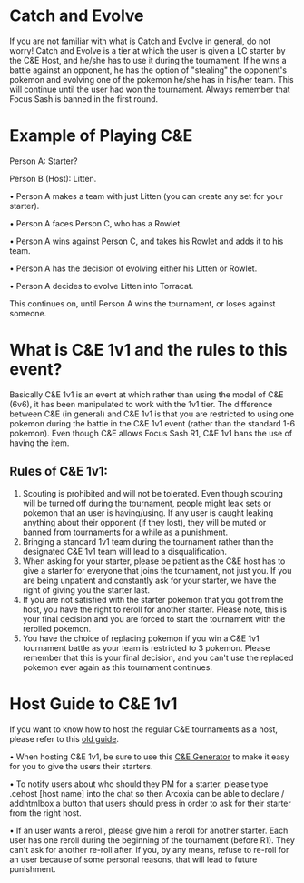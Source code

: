 
# Catch and Evolve 

If you are not familiar with what is Catch and Evolve in general, do not worry! Catch and Evolve is a tier at which the user is given a LC starter by the C&E Host, and he/she has to use it during the tournament. If he wins a battle against an opponent, he has the option of "stealing" the opponent's pokemon and evolving one of the pokemon he/she has in his/her team. This will continue until the user had won the tournament. Always remember that Focus Sash is banned in the first round. 

# Example of Playing C&E

Person A: Starter?

Person B (Host): Litten.

 • Person A makes a team with just Litten (you can create any set for your starter).
 
 • Person A faces Person C, who has a Rowlet.
 
 • Person A wins against Person C, and takes his Rowlet and adds it to his team.
 
 • Person A has the decision of evolving either his Litten or Rowlet.
 
 • Person A decides to evolve Litten into Torracat.
 
 This continues on, until Person A wins the tournament, or loses against someone.
 
# What is C&E 1v1 and the rules to this event?

Basically C&E 1v1 is an event at which rather than using the model of C&E (6v6), it has been manipulated to work with the 1v1 tier. The difference between C&E (in general) and C&E 1v1 is that you are restricted to using one pokemon during the battle in the C&E 1v1 event (rather than the standard 1-6 pokemon). Even though C&E allows Focus Sash R1, C&E 1v1 bans the use of having the item. 

Rules of C&E 1v1:
-----------------
1. Scouting is prohibited and will not be tolerated. Even though scouting will be turned off during the tournament, people might leak sets or pokemon that an user is having/using. If any user is caught leaking anything about their opponent (if they lost), they will be muted or banned from tournaments for a while as a punishment. 
2. Bringing a standard 1v1 team during the tournament rather than the designated C&E 1v1 team will lead to a disqualification.
3. When asking for your starter, please be patient as the C&E host has to give a starter for everyone that joins the tournament, not just you. If you are being unpatient and constantly ask for your starter, we have the right of giving you the starter last. 
4. If you are not satisfied with the starter pokemon that you got from the host, you have the right to reroll for another starter. Please note, this is your final decision and you are forced to start the tournament with the rerolled pokemon. 
5. You have the choice of replacing pokemon if you win a C&E 1v1 tournament battle as your team is restricted to 3 pokemon. Please remember that this is your final decision, and you can't use the replaced pokemon ever again as this tournament continues.

# Host Guide to C&E 1v1

If you want to know how to host the regular C&E tournaments as a host, please refer to this [old guide](https://charizardthefiremage.github.io/ce/).

• When hosting C&E 1v1, be sure to use this [C&E Generator](xfix.github.io/ce) to make it easy for you to give the users their starters.

• To notify users about who should they PM for a starter, please type .cehost [host name] into the chat so then Arcoxia can be able to declare / addhtmlbox a button that users should press in order to ask for their starter from the right host. 

• If an user wants a reroll, please give him a reroll for another starter. Each user has one reroll during the beginning of the tournament (before R1). They can't ask for another re-roll after. If you, by any means, refuse to re-roll for an user because of some personal reasons, that will lead to future punishment. 
